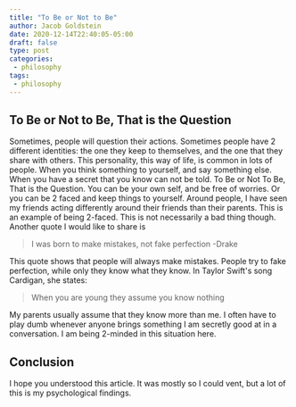 ```yaml
---
title: "To Be or Not to Be"
author: Jacob Goldstein
date: 2020-12-14T22:40:05-05:00
draft: false
type: post
categories:
 - philosophy
tags:
 - philosophy
---
```


## To Be or Not to Be, That is the Question

Sometimes, people will question their actions. Sometimes people have 2 different identities: the one they keep to themselves, and the one that they share with others. This personality, this way of life, is common in lots of people. When you think something to yourself, and say something else. When you have a secret that you know can not be told. To Be or Not To Be, That is the Question. You can be your own self, and be free of worries. Or you can be 2 faced and keep things to yourself. Around people, I have seen my friends acting differently around their friends than their parents. This is an example of being 2-faced. This is not necessarily a bad thing though. Another quote I would like to share is

>I was born to make mistakes, not fake perfection -Drake

This quote shows that people will always make mistakes. People try to fake perfection, while only they know what they know. In Taylor Swift's song Cardigan, she states:

>When you are young they assume you know nothing

My parents usually assume that they know more than me. I often have to play dumb whenever anyone brings something I am secretly good at in a conversation. I am being 2-minded in this situation here.

## Conclusion

I hope you understood this article. It was mostly so I could vent, but a lot of this is my psychological findings.
